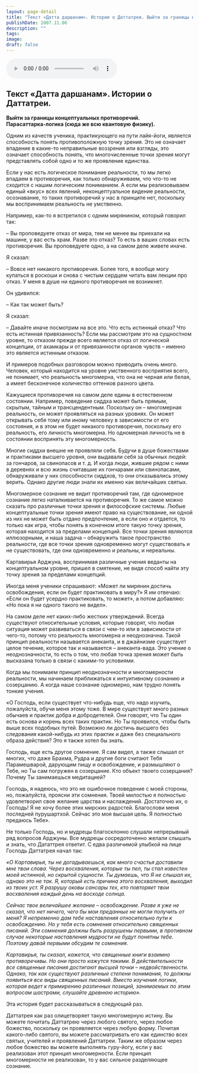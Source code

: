 ```yaml
---
layout: page-detail
title: "Текст «Датта даршанам». Истории о Даттатреи. Выйти за границы концептуальных противоречий"
publishDate: 2007.11.06
description: ""
tags:
image:
draft: false
---
```


<audio title="2007.11.06 - Текст «Датта даршанам». Истории о Даттатреи. Выйти за границы концептуальных противоречий.mp3" src="/upload/iblock/286/286901a0647abc594a5857a7b9777be8.mp3" controls=""></audio>

## **Текст «Датта даршанам». Истории о Даттатреи.**   
**Выйти за границы концептуальных противоречий.**  
**Парасаттарка-логика (сюда же всю квантовую физику).**  
  
  
 Одним из качеств ученика, практикующего на пути лайя-йоги, является способность понять противоположную точку зрения. Это не означает впадение в какие-то неправильные воззрения или взгляды, это означает способность понять, что многочисленные точки зрения могут представлять собой одно и то же проявление единства.

 Если у нас есть логическое понимание реальности, то мы легко впадаем в противоречия, как только обнаруживаем, что что-то не сходится с нашим логическим пониманием. А если мы реализовываем единый «вкус» всех явлений, неконцептуальное видение реальности, осознавание, то таких противоречий у нас в принципе нет, поскольку мы воспринимаем реальность не умственно.

 Например, как-то я встретился с одним мирянином, который говорил так:

 – Вы проповедуете отказ от мира, тем не менее вы приехали на машине, у вас есть храм. Разве это отказ? То есть в ваших словах есть противоречия. Вы проповедуете одно, а на самом деле живете иначе.

 Я сказал:

 – Вовсе нет никакого противоречия. Более того, я вообще могу купаться в роскоши и снова с чистым сердцем читать вам лекции про отказ. У меня в душе ни единого противоречия не возникнет.

 Он удивился:

 – Как так может быть?

 Я сказал:

 – Давайте иначе посмотрим на все это. Что есть истинный отказ? Что есть истинная привязанность? Если мы рассмотрим это на сущностном уровне, то отказом прежде всего является отказ от логической концепции, от ахамкары и от привязанности органов чувств – именно это является истинным отказом.

 И примеров подобных разговором можно приводить очень много. Человек, который находится на уровне умственного восприятия всего, не понимает, что реальность многомерна, что она не черная или белая, а имеет бесконечное количество оттенков разного цвета.

 Кажущиеся противоречия на самом деле едины в естественном состоянии. Например, поведение сиддха может быть прямым, скрытым, тайным и трансцендентным. Поскольку он – многомерная реальность, он может проявляться на разных уровнях. Он может открывать себя тому или иному человеку в зависимости от его состояния, и в этом не будет никакого противоречия, поскольку его реальность, его личность многомерна. Но одномерная личность не в состоянии воспринять эту многомерность.

 Многие сиддхи внешне не проявляли себя. Будучи в душе божествами и практиками высшего уровня, они выдавали себя за обычных людей: за гончаров, за свинопасов и т. д. И когда люди, жившие рядом с ними в деревнях и всю жизнь считавшие их гончарами или свинопасами, обнаруживали у них способности сиддхов, то они отказывались этому верить. Однако другие люди знали их именно как величайших святых.

 Многомерное сознание не видит противоречий там, где одномерное сознание легко наталкивается на противоречия. То же самое можно сказать про различные точки зрения и философские системы. Любые концептуальные точки зрения имеют право на существование, ни одной из них не может быть отдано предпочтение, а если оно и отдается, то только как игра, чтобы понять в конечном итоге такую точку зрения, которая находится за пределами концепций. Все точки зрения являются иллюзорными, и наша задача – обнаружить такое пространство реальности, где все точки зрения одновременно могут существовать и не существовать, где они одновременно и реальны, и нереальны.

 Картавирья Арджуна, воспринимая различные учения веданты на концептуальном уровне, пришел в смятение, не видя способ найти эту точку зрения за пределами концепций.

 Иногда меня ученики спрашивают: «Может ли мирянин достичь освобождения, если он будет практиковать в миру?» Я им отвечаю: «Если он будет усердно практиковать, то может», а потом добавляю: «Но пока я ни одного такого не видел».

 На самом деле нет каких-либо жестких утверждений. Всегда существуют относительные условия, которые говорят, что любая ситуация может развиваться в связи с чем-то или в зависимости от чего-то, потому что реальность многомерна и неоднозначна. Такой принцип реальности называется анеканта, и в джайнизме существует целое течение, которое так и называется – анеканта-вада. Это учение о неоднозначности, то есть о том, что любая точка зрения может быть высказана только в связи с какими-то условиями.

 Когда мы понимаем принцип неоднозначности и многомерности реальности, мы начинаем приближаться к интуитивному сознанию и созерцанию. А когда наше сознание одномерно, нам трудно понять тонкие учения.

 «О Господь, если существует что-нибудь еще, что надо изучить, пожалуйста, обучи меня этому тоже. В мире существует много разных обычаев и практик добра и добродетелей. Они говорят, что Ты один есть основа и корень всех таких практик. Но Ты проявился, чтобы быть выше всех подобных путей. Возможно ли достичь высшего без следования какой-нибудь из этих практик и даже без специального образа действия? Это я также хотел бы знать.

 Господь, еще есть другое сомнение. Я сам видел, а также слышал от многих, что даже Брахма, Рудра и другие боги считают Тебя Парамешварой, дарующим пищу и освобождение, и размышляют о Тебе, но Ты сам погружен в созерцание. Кто объект твоего созерцания? Почему Ты занимаешься медитацией?

 Господь, я надеюсь, что это не ошибочное поведение с моей стороны, но, пожалуйста, проясни эти сомнения. Твоей милостью я полностью удовлетворил свое желание царства и наслаждений. Достаточно их, о Господь! Я не хочу более этих мирских радостей. Благослови меня последней пурушартхой. Сейчас это моя высшая цель. Я полностью предаюсь Тебе».

 Не только Господь, но и мудрецы благосклонно слушали непрерывный ряд вопросов Арджуны. Все мудрецы сосредоточенно желали слышать и знать, что Дататтрея ответит. С едва различимой улыбкой на лице Господь Даттатрея начал так:

_«О Картавирья, ты не догадываешься, как много счастья доставили мне твои слова. Через восхваления, которые ты пел, ты стал известен моей истинной, но скрытой сущности. Ты думаешь, что Я не слышал их, однако это не так. Я, который есть причина этого восхваления, выходил из твоих уст. Я разрушу оковы сансары тех, кто повторяет твои восхваления каждый день на восходе солнца._ 

_Сейчас твое величайшее желание – освобождение. Разве я уже не сказал, что нет ничего, чего бы мои преданные не могли получить от меня? Я непременно дам тебе наставления относительно пути к освобождению. Но у тебя есть сомнения относительно священных писаний. Эти сомнения должны быть разрушены первыми, в противном случае некоторые наставления мудрости не будут понятны тебе. Поэтому давай первыми обсудим те сомнения._ 

 _Картавирья, ты сказал, кажется, что священные книги взаимно противоречивы. Но они просто кажутся такими. В действительности все священные писания достигают высшей точки – недвойственности. Однако, так как существуют различные степени понимания, то должны появиться все виды священных писаний. Вместо изучения логики, которая ведет к примирению различных позиций, занимаемых по этим вопросам шастрами, слушайте древнюю историю»._ 

  
 Эта история будет рассказываться в следующий раз.

 Даттатрея как раз олицетворяет такую многомерную истину. Вы можете почитать Даттатрею через любого святого, через любое божество, поскольку он проявляется через любую форму. Почитая какого-либо святого, вы можете рассматривать его как единство всех святых, учителей и проявлений Даттатреи. Таким же образом через любое божество вы можете выполнять гуру-йогу, если у вас реализован этот принцип многомерности. Если принцип многомерности не реализован, то у вас сильное разделяющее сознание.
  
  
